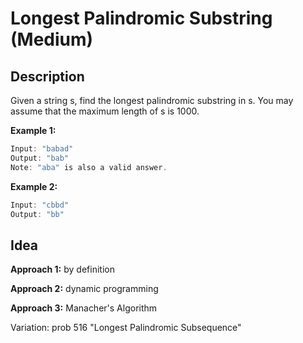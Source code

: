# Longest Palindromic Substring (Medium)

## Description

Given a string s, find the longest palindromic substring in s. You may assume that the maximum length of s is 1000.

**Example 1:**

```c++
Input: "babad"
Output: "bab"
Note: "aba" is also a valid answer.
```

**Example 2:**

```c++
Input: "cbbd"
Output: "bb"
```

## Idea

**Approach 1:** by definition

**Approach 2:** dynamic programming

**Approach 3:** Manacher's Algorithm

Variation: prob 516 "Longest Palindromic Subsequence"
